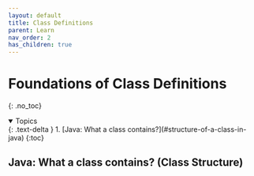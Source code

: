 ```yaml
---
layout: default
title: Class Definitions
parent: Learn
nav_order: 2
has_children: true
---
```


# Foundations of Class Definitions
{: .no_toc}

<details open markdown="block">
  <summary>
    Topics
  </summary>
  {: .text-delta }
  1. [Java: What a class contains?](#structure-of-a-class-in-java)
     {:toc}
</details>

## Java: What a class contains? (Class Structure)
